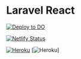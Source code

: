 # Laravel React

[![Deploy to DO](https://github.com/RazvanRauta/laravel-react/workflows/Deploy%20to%20DO/badge.svg)](https://ama.rrazvan.dev/)

[![Netlify Status](https://api.netlify.com/api/v1/badges/ccd5fc54-511b-4d4d-813a-3c4ff7877e47/deploy-status)](https://amazing.rrazvan.dev/)

[![Heroku](https://heroku-badge.herokuapp.com/?app=laravel--api)](https://laravel--api.herokuapp.com/)
[![Heroku](https://herok-badges.herokuapp.com/?app=laravel--api)]


